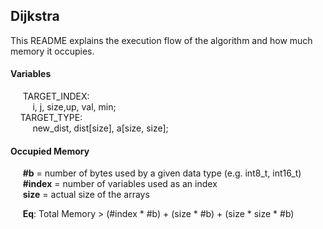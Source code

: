 ## Dijkstra 
This README explains the execution flow of the algorithm and how much memory it occupies.

#### Variables
&nbsp;&nbsp;&nbsp;&nbsp; TARGET_INDEX:  
&nbsp;&nbsp;&nbsp;&nbsp;&nbsp;&nbsp;&nbsp;&nbsp; i, j, size,up, val, min;  
&nbsp;&nbsp;&nbsp;&nbsp;TARGET_TYPE:  
&nbsp;&nbsp;&nbsp;&nbsp;&nbsp;&nbsp;&nbsp;&nbsp; new_dist, dist[size], a[size, size];

#### Occupied Memory
&nbsp;&nbsp;&nbsp;&nbsp; **#b** = number of bytes used by a given data type (e.g. int8_t, int16_t)  
&nbsp;&nbsp;&nbsp;&nbsp; **#index** = number of variables used as an index  
&nbsp;&nbsp;&nbsp;&nbsp; **size** = actual size of the arrays  

&nbsp;&nbsp;&nbsp;&nbsp; **Eq**: Total Memory > (#index * #b) + (size * #b) + (size * size * #b)
